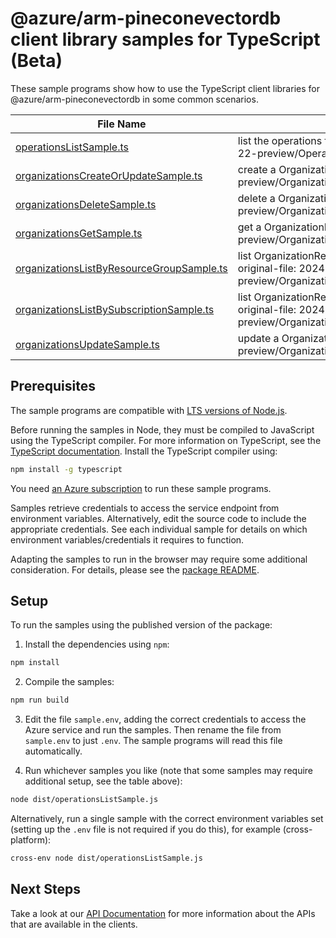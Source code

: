 # @azure/arm-pineconevectordb client library samples for TypeScript (Beta)

These sample programs show how to use the TypeScript client libraries for @azure/arm-pineconevectordb in some common scenarios.

| **File Name**                                                                       | **Description**                                                                                                                                    |
| ----------------------------------------------------------------------------------- | -------------------------------------------------------------------------------------------------------------------------------------------------- |
| [operationsListSample.ts][operationslistsample]                                     | list the operations for the provider x-ms-original-file: 2024-10-22-preview/Operations_List_MaximumSet_Gen.json                                    |
| [organizationsCreateOrUpdateSample.ts][organizationscreateorupdatesample]           | create a OrganizationResource x-ms-original-file: 2024-10-22-preview/Organizations_CreateOrUpdate_MaximumSet_Gen.json                              |
| [organizationsDeleteSample.ts][organizationsdeletesample]                           | delete a OrganizationResource x-ms-original-file: 2024-10-22-preview/Organizations_Delete_MaximumSet_Gen.json                                      |
| [organizationsGetSample.ts][organizationsgetsample]                                 | get a OrganizationResource x-ms-original-file: 2024-10-22-preview/Organizations_Get_MaximumSet_Gen.json                                            |
| [organizationsListByResourceGroupSample.ts][organizationslistbyresourcegroupsample] | list OrganizationResource resources by resource group x-ms-original-file: 2024-10-22-preview/Organizations_ListByResourceGroup_MaximumSet_Gen.json |
| [organizationsListBySubscriptionSample.ts][organizationslistbysubscriptionsample]   | list OrganizationResource resources by subscription ID x-ms-original-file: 2024-10-22-preview/Organizations_ListBySubscription_MaximumSet_Gen.json |
| [organizationsUpdateSample.ts][organizationsupdatesample]                           | update a OrganizationResource x-ms-original-file: 2024-10-22-preview/Organizations_Update_MaximumSet_Gen.json                                      |

## Prerequisites

The sample programs are compatible with [LTS versions of Node.js](https://github.com/nodejs/release#release-schedule).

Before running the samples in Node, they must be compiled to JavaScript using the TypeScript compiler. For more information on TypeScript, see the [TypeScript documentation][typescript]. Install the TypeScript compiler using:

```bash
npm install -g typescript
```

You need [an Azure subscription][freesub] to run these sample programs.

Samples retrieve credentials to access the service endpoint from environment variables. Alternatively, edit the source code to include the appropriate credentials. See each individual sample for details on which environment variables/credentials it requires to function.

Adapting the samples to run in the browser may require some additional consideration. For details, please see the [package README][package].

## Setup

To run the samples using the published version of the package:

1. Install the dependencies using `npm`:

```bash
npm install
```

2. Compile the samples:

```bash
npm run build
```

3. Edit the file `sample.env`, adding the correct credentials to access the Azure service and run the samples. Then rename the file from `sample.env` to just `.env`. The sample programs will read this file automatically.

4. Run whichever samples you like (note that some samples may require additional setup, see the table above):

```bash
node dist/operationsListSample.js
```

Alternatively, run a single sample with the correct environment variables set (setting up the `.env` file is not required if you do this), for example (cross-platform):

```bash
cross-env node dist/operationsListSample.js
```

## Next Steps

Take a look at our [API Documentation][apiref] for more information about the APIs that are available in the clients.

[operationslistsample]: https://github.com/Azure/azure-sdk-for-js/blob/main/sdk/pineconevectordb/arm-pineconevectordb/samples/v1-beta/typescript/src/operationsListSample.ts
[organizationscreateorupdatesample]: https://github.com/Azure/azure-sdk-for-js/blob/main/sdk/pineconevectordb/arm-pineconevectordb/samples/v1-beta/typescript/src/organizationsCreateOrUpdateSample.ts
[organizationsdeletesample]: https://github.com/Azure/azure-sdk-for-js/blob/main/sdk/pineconevectordb/arm-pineconevectordb/samples/v1-beta/typescript/src/organizationsDeleteSample.ts
[organizationsgetsample]: https://github.com/Azure/azure-sdk-for-js/blob/main/sdk/pineconevectordb/arm-pineconevectordb/samples/v1-beta/typescript/src/organizationsGetSample.ts
[organizationslistbyresourcegroupsample]: https://github.com/Azure/azure-sdk-for-js/blob/main/sdk/pineconevectordb/arm-pineconevectordb/samples/v1-beta/typescript/src/organizationsListByResourceGroupSample.ts
[organizationslistbysubscriptionsample]: https://github.com/Azure/azure-sdk-for-js/blob/main/sdk/pineconevectordb/arm-pineconevectordb/samples/v1-beta/typescript/src/organizationsListBySubscriptionSample.ts
[organizationsupdatesample]: https://github.com/Azure/azure-sdk-for-js/blob/main/sdk/pineconevectordb/arm-pineconevectordb/samples/v1-beta/typescript/src/organizationsUpdateSample.ts
[apiref]: https://learn.microsoft.com/javascript/api/@azure/arm-pineconevectordb?view=azure-node-preview
[freesub]: https://azure.microsoft.com/free/
[package]: https://github.com/Azure/azure-sdk-for-js/tree/main/sdk/pineconevectordb/arm-pineconevectordb/README.md
[typescript]: https://www.typescriptlang.org/docs/home.html
